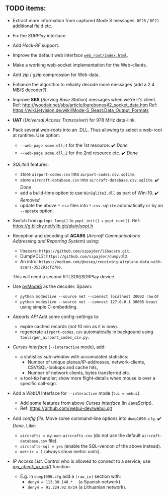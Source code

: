 ## TODO items:

* Extract more information from captured *Mode* S messages. `DF20` / `DF21` additional field etc.

* Fix the *SDRPlay* interface.

* Add *Hack-RF* support.

* Improve the default web interface [`web_root/index.html`](web_root/index.html).

* Make a working web-socket implementation for the Web-clients.

* Add *zip* / *gzip* compression for Web-data.

* Enhance the algorithm to reliably decode more messages (add a 2.4 MB/S decoder?).

* Improve **SBS** (*Serving Base Station*) messages when we're it's client.
  Ref: http://woodair.net/sbs/article/barebones42_socket_data.htm
  Ref: https://wiki.jetvision.de/wiki/Mode-S_Beast:Data_Output_Formats

* **UAT** (*Universal Access Transceiver*) for 978 MHz data-link.

* Pack several web-roots into an .DLL. Thus allowing to select a
  web-root at runtime. Use option:
   * `--web-page some.dll;1` for the 1st resource. :heavy_check_mark: *Done*
   * `--web-page some.dll;2` for the 2nd resource etc. :heavy_check_mark: *Done*

* *SQLite3* features:
   * store `airport-codes.csv` into `airport-codes.csv.sqlite`.
   * store `aircraft-database.csv` into `aircraft-database.csv.sqlite`. :heavy_check_mark: *Done*
   * add a build-time option to use `WinSqlite3.dll` as part of Win-10. :heavy_check_mark: *Removed*
   * update the above `*.csv` files into `*.csv.sqlite` automatically or by an `--update` option.

* Switch from `getopt_long()` to `yopt_init()` + `yopt_next()`.
  Ref: https://g.blicky.net/ylib.git/plain/yopt.h

* Reception and decoding of **ACARS** (*Aircraft Communications Addressing and Reporting System*)
  using:
    * libacars: `https://github.com/szpajder/libacars.git`.
    * DumpVDL2:  `https://github.com/szpajder/dumpvdl2`.
    * An intro:  `https://medium.com/@xesey/receiving-airplane-data-with-acars-353291cf2786`.

  This will need a second RTLSDR/SDRPlay device.

* Use [pyModeS](https://github.com/junzis/pyModeS.git) as the decoder. Spawn:
   * `python modeslive --source net --connect localhost 30002 raw` or
   * `python modeslive --source net --connect 127.0.0.1 30005 beast`
   using simple C-embedding.

* *Airports API* Add some config-settings to:
  * expire cached records (not 10 min as it is now).
  * regenerate `airport-codes.csv` automatically in backgound using `tools/gen_airport_codes_csv.py`.

* *Curses interface* (`--interactive` mode), add:
  * a statistics *sub-window* with accumulated statistics:
    * Number of unique planes/IP-addresses, network-clients, CSV/SQL-lookups and cache hits,
    * Number of network clients, bytes transferred etc.
  * a tool-tip handler; show more flight-details when mouse is over a specific call-sign.

* Add a *WebUI* Interface for `--interactive` mode (`tui = webui`).
  * Add some features from above *Curses interface* (in JavaScript).
  * Ref: https://github.com/webui-dev/webui.git

* Add *config file*. Move some command-line options into `dump1090.cfg`. :heavy_check_mark: *Done*. Like:
  * `aircrafts = my-own-aircrafts.csv` (do not use the default `aircraft-database.csv` file).
  * `aircrafts-sql = yes` (enable the SQL-version of the above instead).
  * `metric = 1` (always show metric units).

* *IP Access List*. Control who is allowed to connect to a service; use [*mg_check_ip_acl()*](https://mongoose.ws/documentation/#mg_check_ip_acl) function.
  * E.g. in `dump1090.cfg` add a `[raw_in]` section with:
    * `deny4 = 113.30.148.*  ` (a Spanish network).
    * `deny4 = 91.224.92.0/24` (a Lithuanian network).



